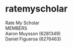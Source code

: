 # ratemyscholar
Rate My Scholar<br>
MEMBERS <br>
Aaron Muysson (6281349) <br>
Daniel Figueroa (6276463) <br>
